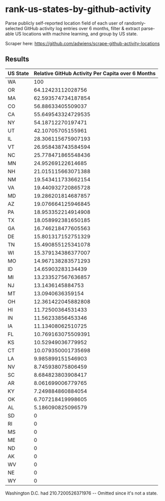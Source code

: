 # rank-us-states-by-github-activity
Parse publicly self-reported location field of each user of randomly-selected GitHub activity log entries over 6 months, filter &amp; extract parse-able US locations with machine learning, and group by US state.

Scraper here: https://github.com/adwiens/scrape-github-activity-locations

## Results

US State|Relative GitHub Activity Per Capita over 6 Months
--|--
WA|100
OR|64.12423112028756
MA|62.593574734187854
CO|56.88633405509037
CA|55.649543324729535
NY|54.18712270197471
UT|42.10705705155961
IL|28.306115675907193
VT|26.958438743584594
NC|25.778471865548436
MN|24.95269122614685
NH|21.015115663071388
NM|19.543411733662154
VA|19.440932720865728
MD|19.286201814687857
AZ|19.076664125946845
PA|18.953352214914908
TX|18.058992381650185
GA|16.746218477605563
DE|15.801317152751329
TN|15.490855125341078
WI|15.379134386377007
MO|14.967138283571293
ID|14.65903283134439
MI|13.233527567636857
NJ|13.1436145884753
MT|13.0940636359154
OH|12.361422045882808
HI|11.72500364531433
IN|11.56233856453346
IA|11.13408062510725
FL|10.769163075509391
KS|10.52949036779952
CT|10.079350001735698
LA|9.985899151546903
NV|8.745938075806459
SC|8.684823803908417
AR|8.061699006779765
KY|7.249884860884054
OK|6.707218419998605
AL|5.186090825096579
SD|0
RI|0
MS|0
ME|0
ND|0
AK|0
WV|0
NE|0
WY|0

Washington D.C. had 210.7200526371976 -- Omitted since it's not a state.

